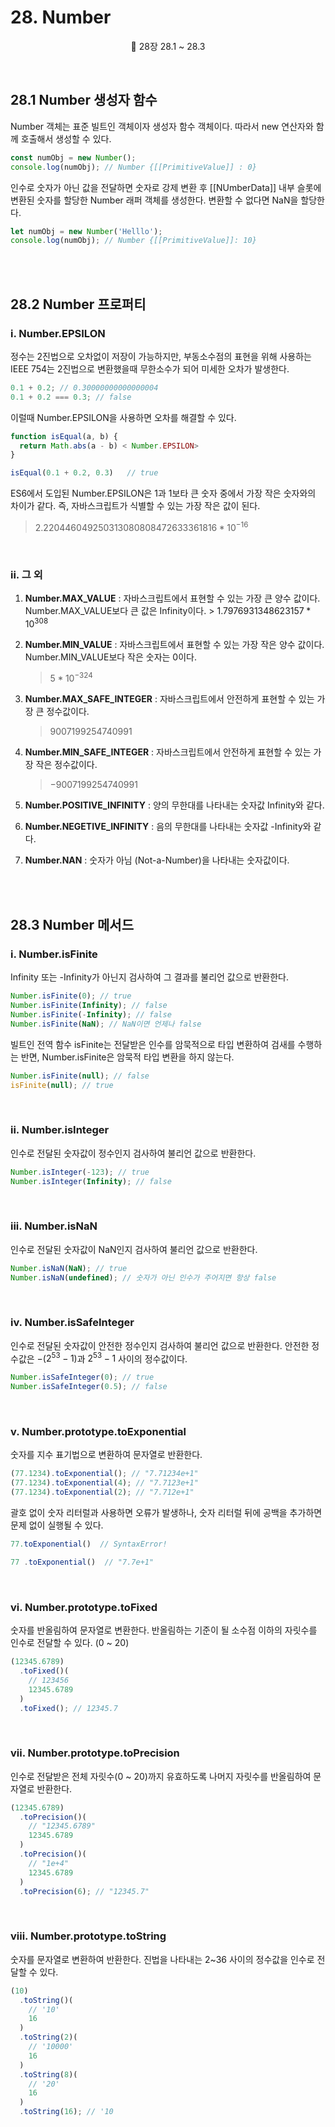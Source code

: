 # 28. Number

<p align='center'>
📕 28장 28.1 ~ 28.3
</p><br />

## 28.1 Number 생성자 함수

Number 객체는 표준 빌트인 객체이자 생성자 함수 객체이다. 따라서 new 연산자와 함께 호출해서 생성할 수 있다.

```js
const numObj = new Number();
console.log(numObj); // Number {[[PrimitiveValue]] : 0}
```

인수로 숫자가 아닌 값을 전달하면 숫자로 강제 변환 후 [[NUmberData]] 내부 슬롯에 변환된 숫자를 할당한 Number 래퍼 객체를 생성한다. 변환할 수 없다면 NaN을 할당한다.

```js
let numObj = new Number('Helllo');
console.log(numObj); // Number {[[PrimitiveValue]]: 10}
```

<br /><br />

## 28.2 Number 프로퍼티

### i. Number.EPSILON

정수는 2진법으로 오차없이 저장이 가능하지만, 부동소수점의 표현을 위해 사용하는 IEEE 754는 2진법으로 변환했을때 무한소수가 되어 미세한 오차가 발생한다.

```js
0.1 + 0.2; // 0.30000000000000004
0.1 + 0.2 === 0.3; // false
```

이럴때 Number.EPSILON을 사용하면 오차를 해결할 수 있다.

```js
function isEqual(a, b) {
  return Math.abs(a - b) < Number.EPSILON>
}

isEqual(0.1 + 0.2, 0.3)   // true
```

ES6에서 도입된 Number.EPSILON은 1과 1보타 큰 숫자 중에서 가장 작은 숫자와의 차이가 같다. 즉, 자바스크립트가 식별할 수 있는 가장 작은 값이 된다.

> $2.220446049250313080808472633361816 * 10^{-16}$

<br />

### ii. 그 외

1. **Number.MAX_VALUE** : 자바스크립트에서 표현할 수 있는 가장 큰 양수 값이다. Number.MAX_VALUE보다 큰 값은 Infinity이다. > $1.7976931348623157 * 10^{308}$

2. **Number.MIN_VALUE** : 자바스크립트에서 표현할 수 있는 가장 작은 양수 값이다. Number.MIN_VALUE보다 작은 숫자는 0이다.

   > $5 * 10^{-324}$

3. **Number.MAX_SAFE_INTEGER** : 자바스크립트에서 안전하게 표현할 수 있는 가장 큰 정수값이다.

   > $9007199254740991$

4. **Number.MIN_SAFE_INTEGER** : 자바스크립트에서 안전하게 표현할 수 있는 가장 작은 정수값이다.

   > $-9007199254740991$

5. **Number.POSITIVE_INFINITY** : 양의 무한대를 나타내는 숫자값 Infinity와 같다.
6. **Number.NEGETIVE_INFINITY** : 음의 무한대를 나타내는 숫자값 -Infinity와 같다.
7. **Number.NAN** : 숫자가 아님 (Not-a-Number)을 나타내는 숫자값이다.

<br /><br />

## 28.3 Number 메서드

### i. Number.isFinite

Infinity 또는 -Infinity가 아닌지 검사하여 그 결과를 불리언 값으로 반환한다.

```js
Number.isFinite(0); // true
Number.isFinite(Infinity); // false
Number.isFinite(-Infinity); // false
Number.isFinite(NaN); // NaN이면 언제나 false
```

빌트인 전역 함수 isFinite는 전달받은 인수를 암묵적으로 타입 변환하여 검새를 수행하는 반면, Number.isFinite은 암묵적 타입 변환을 하지 않는다.

```js
Number.isFinite(null); // false
isFinite(null); // true
```

<br />

### ii. Number.isInteger

인수로 전달된 숫자값이 정수인지 검사하여 불리언 값으로 반환한다.

```js
Number.isInteger(-123); // true
Number.isInteger(Infinity); // false
```

<br />

### iii. Number.isNaN

인수로 전달된 숫자값이 NaN인지 검사하여 불리언 값으로 반환한다.

```js
Number.isNaN(NaN); // true
Number.isNaN(undefined); // 숫자가 아닌 인수가 주어지면 항상 false
```

<br />

### iv. Number.isSafeInteger

인수로 전달된 숫자값이 안전한 정수인지 검사하여 불리언 값으로 반환한다. 안전한 정수값은 $-(2^{53} - 1)$과 $2^{53} - 1$ 사이의 정수값이다.

```js
Number.isSafeInteger(0); // true
Number.isSafeInteger(0.5); // false
```

<br />

### v. Number.prototype.toExponential

숫자를 지수 표기법으로 변환하여 문자열로 반환한다.

```js
(77.1234).toExponential(); // "7.71234e+1"
(77.1234).toExponential(4); // "7.7123e+1"
(77.1234).toExponential(2); // "7.712e+1"
```

괄호 없이 숫자 리터럴과 사용하면 오류가 발생하나, 숫자 리터럴 뒤에 공백을 추가하면 문제 없이 실행될 수 있다.

```js
77.toExponential()  // SyntaxError!

77 .toExponential()  // "7.7e+1"
```

<br />

### vi. Number.prototype.toFixed

숫자를 반올림하여 문자열로 변환한다. 반올림하는 기준이 될 소수점 이하의 자릿수를 인수로 전달할 수 있다. (0 ~ 20)

```js
(12345.6789)
  .toFixed()(
    // 123456
    12345.6789
  )
  .toFixed(); // 12345.7
```

<br />

### vii. Number.prototype.toPrecision

인수로 전달받은 전체 자릿수(0 ~ 20)까지 유효하도록 나머지 자릿수를 반올림하여 문자열로 반환한다.

```js
(12345.6789)
  .toPrecision()(
    // "12345.6789"
    12345.6789
  )
  .toPrecision()(
    // "1e+4"
    12345.6789
  )
  .toPrecision(6); // "12345.7"
```

<br />

### viii. Number.prototype.toString

숫자를 문자열로 변환하여 반환한다. 진법을 나타내는 2~36 사이의 정수값을 인수로 전달할 수 있다.

```js
(10)
  .toString()(
    // '10'
    16
  )
  .toString(2)(
    // '10000'
    16
  )
  .toString(8)(
    // '20'
    16
  )
  .toString(16); // '10
```
